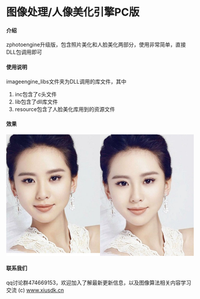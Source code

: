# 图像处理/人像美化引擎PC版

#### 介绍
zphotoengine升级版，包含照片美化和人脸美化两部分，使用非常简单，直接DLL包调用即可

#### 使用说明
imageengine_libs文件夹为DLL调用的库文件，其中
1. inc包含了c头文件
2. lib包含了dll库文件
3. resource包含了人脸美化库用到的资源文件

#### 效果
![beauty 1](https://github.com/xiumakeup/resource/raw/master/images/beauty_1.jpg "1")


#### 联系我们
qq讨论群474669153，欢迎加入了解最新更新信息，以及图像算法相关内容学习交流
(c) www.xiusdk.cn

